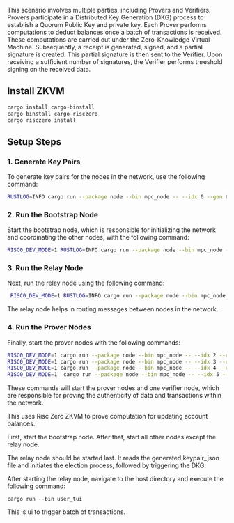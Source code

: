 This scenario involves multiple parties, including Provers and Verifiers. Provers participate in a Distributed Key Generation (DKG) process to establish a Quorum Public Key and private key. Each Prover performs computations to deduct balances once a batch of transactions is received. These computations are carried out under the Zero-Knowledge Virtual Machine. Subsequently, a receipt is generated, signed, and a partial signature is created. This partial signature is then sent to the Verifier. Upon receiving a sufficient number of signatures, the Verifier performs threshold signing on the received data.


## Install ZKVM 
```bash
cargo install cargo-binstall
cargo binstall cargo-risczero
cargo risczero install
```

## Setup Steps

### 1. Generate Key Pairs

To generate key pairs for the nodes in the network, use the following command:

```bash
RUSTLOG=INFO cargo run --package node --bin mpc_node -- --idx 0 --gen 6| bunyan
```

### 2. Run the Bootstrap Node

Start the bootstrap node, which is responsible for initializing the network and coordinating the other nodes, with the following command:

```bash
RISC0_DEV_MODE=1 RUSTLOG=INFO cargo run --package node --bin mpc_node -- --idx 0 --relay-idx 1 --port 9090
```

### 3. Run the Relay Node

Next, run the relay node using the following command:

```bash
 RISC0_DEV_MODE=1 RUSTLOG=INFO cargo run --package node --bin mpc_node -- --idx 1 --relay-idx 1 --port 9095
```

The relay node helps in routing messages between nodes in the network.

### 4. Run the Prover Nodes

Finally, start the prover nodes with the following commands:

```bash
RISC0_DEV_MODE=1 cargo run --package node --bin mpc_node -- --idx 2 --relay-idx 1 --port 9092 
RISC0_DEV_MODE=1 cargo run --package node --bin mpc_node -- --idx 3 --relay-idx 1 --port 9093 
RISC0_DEV_MODE=1 cargo run --package node --bin mpc_node -- --idx 4 --relay-idx 1 --port 9094
RISC0_DEV_MODE=1  cargo run --package node --bin mpc_node -- --idx 5 --relay-idx 1 --port 9091
```

These commands will start the prover nodes and one verifier node, which are responsible for proving the authenticity of data and transactions within the network.

This uses Risc Zero ZKVM to prove computation for updating account balances.


First, start the bootstrap node. After that, start all other nodes except the relay node.

The relay node should be started last. It reads the generated keypair_json file and initiates the election process, followed by triggering the DKG.

After starting the relay node, navigate to the host directory and execute the following command:

```shell
cargo run --bin user_tui
```
This is ui to trigger batch of transactions.

